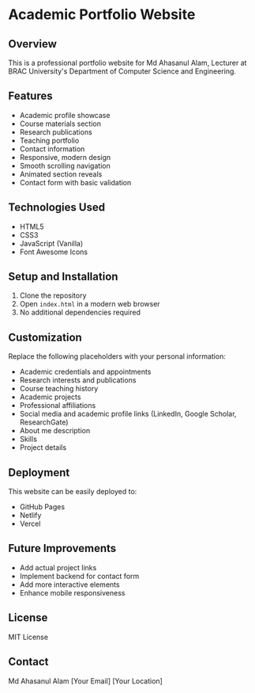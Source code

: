 # Academic Portfolio Website

## Overview
This is a professional portfolio website for Md Ahasanul Alam, Lecturer at BRAC University's Department of Computer Science and Engineering.

## Features
- Academic profile showcase
- Course materials section
- Research publications
- Teaching portfolio
- Contact information
- Responsive, modern design
- Smooth scrolling navigation
- Animated section reveals
- Contact form with basic validation

## Technologies Used
- HTML5
- CSS3
- JavaScript (Vanilla)
- Font Awesome Icons

## Setup and Installation
1. Clone the repository
2. Open `index.html` in a modern web browser
3. No additional dependencies required

## Customization
Replace the following placeholders with your personal information:
- Academic credentials and appointments
- Research interests and publications
- Course teaching history
- Academic projects
- Professional affiliations
- Social media and academic profile links (LinkedIn, Google Scholar, ResearchGate)
- About me description
- Skills
- Project details

## Deployment
This website can be easily deployed to:
- GitHub Pages
- Netlify
- Vercel

## Future Improvements
- Add actual project links
- Implement backend for contact form
- Add more interactive elements
- Enhance mobile responsiveness

## License
MIT License

## Contact
Md Ahasanul Alam
[Your Email]
[Your Location]
